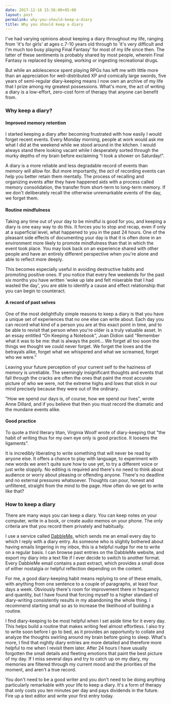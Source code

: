 ```yaml
---
date: 2017-12-16 15:56:00+05:00
layout: post
permalink: why-you-should-keep-a-diary
title: Why you should keep a diary
---
```


I've had varying opinions about keeping a diary throughout my life, ranging from 'it's for girls' at ages c.7-10 years old through to 'it's very difficult and I'm much too busy playing Final Fantasy' for most of my life since then. The latter of these sentiments is probably shared by most people, wherein Final Fantasy is replaced by sleeping, working or ingesting recreational drugs. 

But while an adolescence spent playing RPGs has left me with little more than an appreciation for well-distributed XP and comically large swords, five years of semi-regular diary-keeping means I now own an archive of my life that I prize among my greatest possessions. What's more, the act of writing a diary is a low-effort, zero-cost form of therapy that anyone can benefit from.

### Why keep a diary?

#### Improved memory retention

I started keeping a diary after becoming frustrated with how easily I would forget recent events. Every Monday morning, people at work would ask me what I did at the weekend while we stood around in the kitchen. I would always stand there looking vacant while I desperately sorted through the murky depths of my brain before exclaiming “I took a shower on Saturday!”.

A diary is a more reliable and less degradable record of events than memory will allow for. But more importantly, the _act_ of recording events can help you better retain them mentally. The process of recalling and organizing events after they have happened aids with a process called memory consolidation, the transfer from short-term to long-term memory. If we don't deliberately recall the otherwise unremarkable events of the day, we forget them. 

#### Routine mindfulness

Taking any time out of your day to be mindful is good for you, and keeping a diary is one easy way to do this. It forces you to stop and recap, even if only at a superficial level, what happened to you in the past 24 hours. One of the pleasant side effects of documenting your day is that it is often done in an environment more likely to promote mindfulness than that in which the event took place. You may look back on an experience shared with other people and have an entirely different perspective when you're alone and able to reflect more deeply.

This becomes especially useful in avoiding destructive habits and promoting positive ones. If you notice that every few weekends for the past six months you have written 'woke up late and felt miserable that I had wasted the day', you are able to identify a cause and effect relationship that you can begin to counteract.

#### A record of past selves

One of the most delightfully simple reasons to keep a diary is that you have a unique set of experiences that no one else can write about. Each day you can record what kind of a person you are at this exact point in time, and to be able to revisit that person when you're older is a truly valuable asset. In an essay entitled “On Keeping a Notebook”, Joan Didion said "Remember what it was to be me: that is always the point… We forget all too soon the things we thought we could never forget. We forget the loves and the betrayals alike, forget what we whispered and what we screamed, forget who we were.”

Leaving your future perception of your current self to the haziness of memory is unreliable. The seemingly insignificant thoughts and events that fall through the cracks are often the ones that paint the most accurate picture of who we were, not the extreme highs and lows that stick in our mind precisely because they were out of the ordinary. 

"How we spend our days is, of course, how we spend our lives", wrote Anne Dillard, and if you believe that then you must record the dramatic and the mundane events alike.

#### Good practice

To quote a third literary titan, Virginia Woolf wrote of diary-keeping that "the habit of writing thus for my own eye only is good practice. It loosens the ligaments”. 

It is incredibly liberating to write something that will never be read by anyone else. It offers a chance to play with language, to experiment with new words we aren't quite sure how to use yet, to try a different voice or just write sloppily. No editing is required and there's no need to think about audience or worry about pleasing or offending anyone. There's no deadline and no external pressures whatsoever. Thoughts can pour, honest and unfiltered, straight from the mind to the page. How often do we get to write like that?

### How to keep a diary

There are many ways you can keep a diary. You can keep notes on your computer, write in a book, or create audio memos on your phone. The only criteria are that you record them privately and habitually.

I use a service called [DabbleMe](https://dabble.me/), which sends me an email every day to which I reply with a diary entry. As someone who is slightly bothered about having emails lingering in my inbox, this is a helpful nudge for me to write on a regular basis. I can browse past entries on the DabbleMe website, and export my diary into a text file if I ever decide to switch to another format. Every DabbleMe email contains a past extract, which provides a small dose of either nostalgia or helpful reflection depending on the content. 

For me, a good diary-keeping habit means replying to one of these emails, with anything from one sentence to a couple of paragraphs, at least four days a week. Obviously there's room for improvement there in frequency and quantity, but I have found that forcing myself to a higher standard of diary-writing consistently results in my abandoning the whole thing. I recommend starting small so as to increase the likelihood of building a routine.

I find diary-keeping to be most helpful when I set aside time for it every day. This helps build a routine that makes writing feel almost effortless. I also try to write soon before I go to bed, as it provides an opportunity to collate and analyze the thoughts swirling around my brain before going to sleep. What's more, I find that nightly diary entries are more detailed and therefore more helpful to me when I revisit them later. After 24 hours I have usually forgotten the small details and fleeting emotions that paint the best picture of my day. If I miss several days and try to catch up on my diary, my memories are filtered through my current mood and the priorities of the moment, and aren't a true record.

You don't need to be a good writer and you don't need to be doing anything particularly remarkable with your life to keep a diary. It's a form of therapy that only costs you ten minutes per day and pays dividends in the future. Fire up a text editor and write your first entry today.
